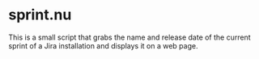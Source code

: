 sprint.nu
=========

This is a small script that grabs the name and release date of the current sprint of a Jira installation and displays it on a web page.
